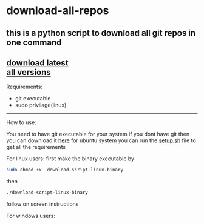 # download-all-repos
this is a python script to download all git repos in one command
-----------
[download latest](https://github.com/Arnab-Shanta-Anu/download-all-repos/releases/latest)  
[all versions](https://github.com/Arnab-Shanta-Anu/download-all-repos/releases/)
----
Requirements:  
- git executable  
- sudo privilage(linux)
-----
How to use:  


You need to have git executable for your system if you dont have git then you can download it [here](https://git-scm.com/downloads)
for ubuntu system you can run the [setup.sh](https://github.com/Arnab-Shanta-Anu/download-all-repos/blob/master/setup.sh) file to get all the requirements  

For linux users:
first make the binary executable by 
```bash
sudo chmod +x  download-script-linux-binary
```
then
```bash
./download-script-linux-binary
```
follow on screen instructions

For windows users:
